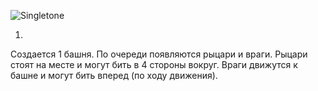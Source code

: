 ![Singletone](https://github.com/user-attachments/assets/0cd061b1-af3f-4b65-9e90-dc8c8c5814ae)


1) 
Создается 1 башня.
По очереди появляются рыцари и враги. Рыцари стоят на месте и могут бить в 4 стороны вокруг. Враги движутся к башне и могут бить вперед (по ходу движения).
